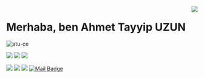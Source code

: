 <img align='right' src="https://github-readme-stats.vercel.app/api?username=atu-ce&show_icons=true">

# Merhaba, ben Ahmet Tayyip UZUN 
<p align="left"> <img src="https://komarev.com/ghpvc/?username=atu-ce" alt="atu-ce" /> </p>

[![](https://img.shields.io/twitter/follow/atuce?style=social)](https://www.twitter.com/atuce)
[![](https://img.shields.io/github/followers/atu-ce?style=social)](https://www.github.com/atu-ce)
[![](https://img.shields.io/linkedin/followers/atuce?style=social)](https://www.linkedin.com/in/atuce/)


[![](https://img.shields.io/badge/twitter-%231DA1F2.svg?&style=for-the-badge&logo=twitter&logoColor=white)](https://www.twitter.com/atuce)
[![](https://img.shields.io/badge/linkedin-%230077B5.svg?&style=for-the-badge&logo=linkedin&logoColor=white)](https://www.linkedin.com/in/atuce/)
[![](https://img.shields.io/badge/instagram-%23E4405F.svg?&style=for-the-badge&logo=instagram&logoColor=white)](https://instagram.com/ahmet.tayyip.uzun)
[![Mail Badge](https://img.shields.io/badge/atu46100@gmail.com-c14438?style=for-the-badge&logo=Gmail&logoColor=white&link=mailto:atu46100@gmail.com)](mailto:atu46100@gmail.com)
